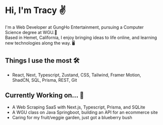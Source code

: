# Hi, I'm Tracy ✌️

I'm a Web Developer at GungHo Entertainment, pursuing a Computer Science degree at WGU.🦉 <br/>
Based in Hemet, California, I enjoy bringing ideas to life online, and learning new technologies along the way. 🖥️

## Things I use the most 🛠️
- React, Next, Typescript, Zustand, CSS, Tailwind, Framer Motion, ShadCN, SQL, Prisma, REST, Git

## Currently Working on... 🚧
- A Web Scraping SaaS with Next.js, Typescript, Prisma, and SQLite
- A WGU class on Java Springboot, building an API for an ecommerce site
- Caring for my fruit/veggie garden, just got a blueberry bush
